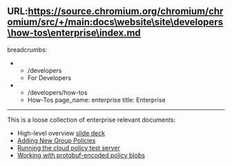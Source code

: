URL:https://source.chromium.org/chromium/chromium/src/+/main:docs\website\site\developers\how-tos\enterprise\index.md
---
breadcrumbs:
- - /developers
  - For Developers
- - /developers/how-tos
  - How-Tos
page_name: enterprise
title: Enterprise
---

This is a loose collection of enterprise relevant documents:

*   High-level overview [slide
            deck](https://docs.google.com/a/chromium.org/presentation/d/1dPtXXOXiOvvvt9VCTJcFEgSxFG2_FGY6R9zCiACqCc0/present)
*   [Adding New Group
            Policies](/developers/how-tos/enterprise/adding-new-policies)
*   [Running the cloud policy test
            server](/developers/how-tos/enterprise/running-the-cloud-policy-test-server)
*   [Working with protobuf-encoded policy
            blobs](/developers/how-tos/enterprise/protobuf-encoded-policy-blobs)
